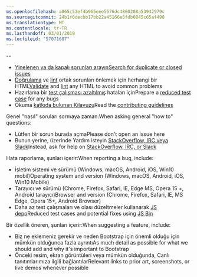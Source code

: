 ```yaml
---
ms.openlocfilehash: a065c53ef4b965eee5576dc4860208a53942979c
ms.sourcegitcommit: 24b1f6decbb17bb22a45166e5fdb0845c65af498
ms.translationtype: MT
ms.contentlocale: tr-TR
ms.lasthandoff: 03/01/2019
ms.locfileid: "57071607"
---
```

--

- [<span data-ttu-id="a3115-101">Yinelenen ya da kapalı sorunları arayın</span><span class="sxs-lookup"><span data-stu-id="a3115-101">Search for duplicate or closed issues</span></span>](https://github.com/twbs/bootstrap/issues?utf8=%E2%9C%93&q=is%3Aissue)
- <span data-ttu-id="a3115-102">[Doğrulama](http://validator.w3.org/nu/) ve [lint](https://github.com/twbs/bootlint#in-the-browser) ortak sorunları önlemek için herhangi bir HTML</span><span class="sxs-lookup"><span data-stu-id="a3115-102">[Validate](http://validator.w3.org/nu/) and [lint](https://github.com/twbs/bootlint#in-the-browser) any HTML to avoid common problems</span></span>
- <span data-ttu-id="a3115-103">Hazırlama bir [test çalışması azaltılmış](https://css-tricks.com/reduced-test-cases/) hataları için</span><span class="sxs-lookup"><span data-stu-id="a3115-103">Prepare a [reduced test case](https://css-tricks.com/reduced-test-cases/) for any bugs</span></span>
- <span data-ttu-id="a3115-104">Okuma [katkıda bulunan Kılavuzu](https://github.com/twbs/bootstrap/blob/master/CONTRIBUTING.md)</span><span class="sxs-lookup"><span data-stu-id="a3115-104">Read the [contributing guidelines](https://github.com/twbs/bootstrap/blob/master/CONTRIBUTING.md)</span></span>

<span data-ttu-id="a3115-105">Genel "nasıl" soruları sormaya zaman:</span><span class="sxs-lookup"><span data-stu-id="a3115-105">When asking general "how to" questions:</span></span>

- <span data-ttu-id="a3115-106">Lütfen bir sorun burada açma</span><span class="sxs-lookup"><span data-stu-id="a3115-106">Please don't open an issue here</span></span>
- <span data-ttu-id="a3115-107">Bunun yerine, üzerinde Yardım isteyin [StackOverflow, IRC veya Slack](https://github.com/twbs/bootstrap/blob/master/README.md#community)</span><span class="sxs-lookup"><span data-stu-id="a3115-107">Instead, ask for help on [StackOverflow, IRC, or Slack](https://github.com/twbs/bootstrap/blob/master/README.md#community)</span></span>

<span data-ttu-id="a3115-108">Hata raporlama, şunları içerir:</span><span class="sxs-lookup"><span data-stu-id="a3115-108">When reporting a bug, include:</span></span>

- <span data-ttu-id="a3115-109">İşletim sistemi ve sürümü (Windows, macOS, Android, iOS, Win10 mobil)</span><span class="sxs-lookup"><span data-stu-id="a3115-109">Operating system and version (Windows, macOS, Android, iOS, Win10 Mobile)</span></span>
- <span data-ttu-id="a3115-110">Tarayıcı ve sürümü (Chrome, Firefox, Safari, IE, Edge MS, Opera 15 +, Android tarayıcı)</span><span class="sxs-lookup"><span data-stu-id="a3115-110">Browser and version (Chrome, Firefox, Safari, IE, MS Edge, Opera 15+, Android Browser)</span></span>
- <span data-ttu-id="a3115-111">Daha az test çalışmaları ve olası düzeltmeler kullanarak [JS depo](https://jsbin.com)</span><span class="sxs-lookup"><span data-stu-id="a3115-111">Reduced test cases and potential fixes using [JS Bin](https://jsbin.com)</span></span>

<span data-ttu-id="a3115-112">Bir özellik öneren, şunları içerir:</span><span class="sxs-lookup"><span data-stu-id="a3115-112">When suggesting a feature, include:</span></span>

- <span data-ttu-id="a3115-113">Biz ne eklemeniz gerekir ve neden Bootstrap için önemli olduğu için mümkün olduğunca fazla ayrıntı</span><span class="sxs-lookup"><span data-stu-id="a3115-113">As much detail as possible for what we should add and why it's important to Bootstrap</span></span>
- <span data-ttu-id="a3115-114">Önceki resim, ekran görüntüleri veya mümkün olduğunda, Canlı tanıtımlarımıza ilgili bağlantılar</span><span class="sxs-lookup"><span data-stu-id="a3115-114">Relevant links to prior art, screenshots, or live demos whenever possible</span></span>
